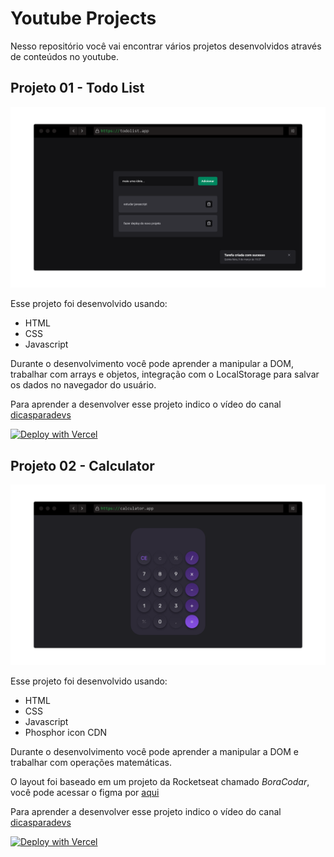 # Youtube Projects

Nesso repositório você vai encontrar vários projetos desenvolvidos através de conteúdos no youtube.

## Projeto 01 - Todo List

<img src="./.github/assets/screenshots/screenshot-todolist.png" />

Esse projeto foi desenvolvido usando:

- HTML
- CSS
- Javascript

Durante o desenvolvimento você pode aprender a manipular a DOM, trabalhar com arrays e objetos, integração com o LocalStorage para salvar os dados no navegador do usuário.

Para aprender a desenvolver esse projeto indico o vídeo do canal [dicasparadevs](https://www.youtube.com/watch?v=0bNeKAzVvlE)

[![Deploy with Vercel](https://vercel.com/button)](https://youtube-projects-todo-list.vercel.app)

## Projeto 02 - Calculator

<img src="./.github/assets/screenshots/screenshot-calculator.png" />

Esse projeto foi desenvolvido usando:

- HTML
- CSS
- Javascript
- Phosphor icon CDN

Durante o desenvolvimento você pode aprender a manipular a DOM e trabalhar com operações matemáticas.

O layout foi baseado em um projeto da Rocketseat chamado _BoraCodar_, você pode acessar o figma por [aqui](<https://www.figma.com/file/S04oYiyzJ5vdRatS5VTaMc/%23boraCodar---Desafio-5-(Community)?node-id=0%3A1&t=Ti9Z97EZl6dUx6qd-1>)

Para aprender a desenvolver esse projeto indico o vídeo do canal [dicasparadevs](https://youtu.be/93wPYo1pjic)

[![Deploy with Vercel](https://vercel.com/button)](https://youtube-projects-calculator.vercel.app/)
